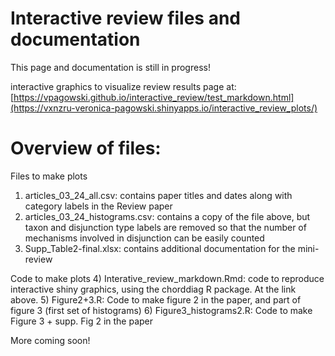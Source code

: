 # Interactive review files and documentation
This page and documentation is still in progress!

interactive graphics to visualize review results
page at: [https://vpagowski.github.io/interactive_review/test_markdown.html](https://vxnzru-veronica-pagowski.shinyapps.io/interactive_review_plots/)

# Overview of files:
Files to make plots
1) articles_03_24_all.csv: contains paper titles and dates along with category labels in the Review paper
2) articles_03_24_histograms.csv: contains a copy of the file above, but taxon and disjunction type labels are removed so that the number of mechanisms involved in disjunction can be easily counted
3) Supp_Table2-final.xlsx: contains additional documentation for the mini-review

Code to make plots
4) Interative_review_markdown.Rmd: code to reproduce interactive shiny graphics, using the chorddiag R package. At the link above.
5) Figure2+3.R: Code to make figure 2 in the paper, and part of figure 3 (first set of histograms)
6) Figure3_histograms2.R: Code to make Figure 3 + supp. Fig 2 in the paper

More coming soon!


